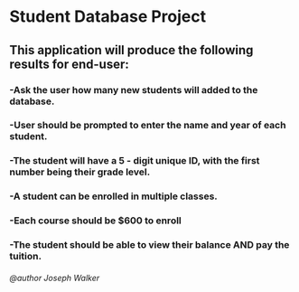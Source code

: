 # Student Database Project

## This application will produce the following results for end-user:

### -Ask the user how many new students will added to the database.

### -User should be prompted to enter the name and year of each student.

### -The student will have a 5 - digit unique ID, with the first number being their grade level.

### -A student can be enrolled in multiple classes.

### -Each course should be $600 to enroll

### -The student should be able to view their balance AND pay the tuition. 


###### @author Joseph Walker